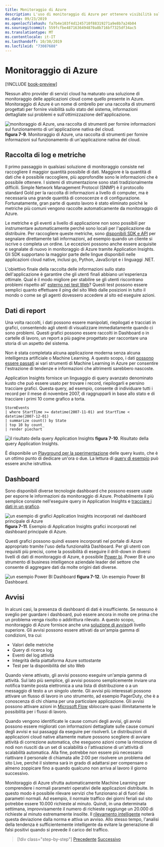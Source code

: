 ```yaml
---
title: Monitoraggio di Azure
description: L'uso di monitoraggio di Azure per ottenere visibilità sul sistema è in esecuzione.
ms.date: 09/23/2019
ms.openlocfilehash: fa7b4e103f4d1245710f88319271a9e8b7a24b04
ms.sourcegitcommit: 559fcfbe4871636494870a8b716bf7325df34ac5
ms.translationtype: MT
ms.contentlocale: it-IT
ms.lasthandoff: 10/30/2019
ms.locfileid: "73087688"
---
```

# <a name="azure-monitor"></a>Monitoraggio di Azure

[!INCLUDE [book-preview](../../../includes/book-preview.md)]

Nessun altro provider di servizi cloud ha maturato una soluzione di monitoraggio delle applicazioni cloud come quello presente in Azure. Monitoraggio di Azure è un nome di ombrello per una raccolta di strumenti progettati per fornire visibilità sullo stato del sistema, informazioni dettagliate sui problemi e sull'ottimizzazione dell'applicazione.

![monitoraggio di Azure, una raccolta di strumenti per fornire informazioni sul funzionamento di un'applicazione nativa del cloud.](./media/azure-monitor.png)
**figura 7-9**. Monitoraggio di Azure, una raccolta di strumenti per fornire informazioni sul funzionamento di un'applicazione nativa del cloud.

## <a name="gathering-logs-and-metrics"></a>Raccolta di log e metriche

Il primo passaggio in qualsiasi soluzione di monitoraggio consiste nel raccogliere il maggior quantità possibile di dati. Maggiore è la quantità di dati che è possibile raccogliere, più approfondite sono le informazioni che è possibile ottenere. I sistemi di strumentazione sono stati tradizionalmente difficili. Simple Network Management Protocol (SNMP) è il protocollo standard Gold per la raccolta di informazioni a livello di computer, ma è necessaria una grande quantità di conoscenze e di configurazione. Fortunatamente, gran parte di questo lavoro è stato eliminato poiché le metriche più comuni vengono raccolte automaticamente da monitoraggio di Azure.

Le metriche e gli eventi a livello di applicazione non sono possibili per instrumentare automaticamente perché sono locali per l'applicazione da distribuire. Per raccogliere queste metriche, sono [disponibili SDK e API](https://docs.microsoft.com/azure/azure-monitor/app/api-custom-events-metrics) per segnalare direttamente tali informazioni, ad esempio quando un cliente si iscrive o completa un ordine. Le eccezioni possono anche essere acquisite e segnalate di nuovo in monitoraggio di Azure tramite Application Insights. Gli SDK supportano la maggior parte delle lingue disponibili nelle applicazioni cloud native, inclusi go, Python, JavaScript e i linguaggi .NET.

L'obiettivo finale della raccolta delle informazioni sullo stato dell'applicazione è garantire che gli utenti finali abbiano un'esperienza ottimale. Qual è il modo migliore per stabilire se gli utenti riscontrano problemi rispetto all' [esterno nei test Web](https://docs.microsoft.com/azure/azure-monitor/app/monitor-web-app-availability)? Questi test possono essere semplici quanto effettuare il ping del sito Web dalle posizioni in tutto il mondo o come se gli agenti dovessero accedere al sito ed eseguire azioni.

## <a name="reporting-data"></a>Dati di report

Una volta raccolti, i dati possono essere manipolati, riepilogati e tracciati in grafici, consentendo agli utenti di visualizzare immediatamente quando ci sono problemi. Questi grafici possono essere raccolti in Dashboard o in cartelle di lavoro, un report a più pagine progettato per raccontare una storia di un aspetto del sistema.

Non è stata completata alcuna applicazione moderna senza alcuna intelligenza artificiale o Machine Learning. A questo scopo, i dati [possono essere passati](https://www.youtube.com/watch?v=Cuza-I1g9tw) ai vari strumenti di Machine Learning in Azure per consentire l'estrazione di tendenze e informazioni che altrimenti sarebbero nascoste.

Application Insights fornisce un linguaggio di query avanzato denominato kusto che può essere usato per trovare i record, riepilogarli e persino tracciare grafici. Questa query, ad esempio, consente di individuare tutti i record per il mese di novembre 2007, di raggrupparli in base allo stato e di tracciare i primi 10 come grafico a torta.

```
StormEvents
| where StartTime >= datetime(2007-11-01) and StartTime < datetime(2007-12-01)
| summarize count() by State
| top 10 by count_
| render piechart
```

![il risultato della query Application Insights](./media/azure-monitor.png)
**figura 7-10**. Risultato della query Application Insights.

È disponibile un [Playground per la sperimentazione](https://dataexplorer.azure.com/clusters/help/databases/Samples) delle query kusto, che è un ottimo punto di dedicare un'ora o due. La lettura di [query di esempio](https://docs.microsoft.com/azure/kusto/query/samples) può essere anche istruttiva.

## <a name="dashboards"></a>Dashboard

Sono disponibili diverse tecnologie dashboard che possono essere usate per esporre le informazioni da monitoraggio di Azure. Probabilmente il più semplice consiste nell'eseguire query in Application Insights e [tracciare i dati in un grafico](https://docs.microsoft.com/azure/azure-monitor/learn/tutorial-app-dashboards).

![un esempio di grafici Application Insights incorporati nel dashboard principale di Azure](./media/azure-monitor.png)
**figura 7-11**. Esempio di Application Insights grafici incorporati nel dashboard principale di Azure.

Questi grafici possono quindi essere incorporati nel portale di Azure appropriato tramite l'uso della funzionalità Dashboard. Per gli utenti con requisiti più precisi, come la possibilità di eseguire il drill-down in diversi livelli di dati di monitoraggio di Azure, è possibile [Power bi](https://powerbi.microsoft.com/). Power BI è uno strumento di business intelligence aziendale leader del settore che consente di aggregare dati da molte origini dati diverse.

![un esempio Power BI Dashboard](./media/azure-monitor.png)
**figura 7-12**. Un esempio Power BI Dashboard.

## <a name="alerts"></a>Avvisi

In alcuni casi, la presenza di dashboard di dati è insufficiente. Se nessuno è sveglio per guardare i dashboard, può essere ancora in molte ore prima che un problema venga risolto o addirittura rilevato. A questo scopo, monitoraggio di Azure fornisce anche una [soluzione di avviso](https://docs.microsoft.com/azure/azure-monitor/platform/alerts-overview)di livello superiore. Gli avvisi possono essere attivati da un'ampia gamma di condizioni, tra cui:

- Valori delle metriche
- Query di ricerca log
- Eventi del log attività
- Integrità della piattaforma Azure sottostante
- Test per la disponibilità del sito Web

Quando viene attivato, gli avvisi possono eseguire un'ampia gamma di attività. Sul lato più semplice, gli avvisi possono semplicemente inviare una notifica tramite posta elettronica a una lista di distribuzione o a un messaggio di testo a un singolo utente. Gli avvisi più interessati possono attivare un flusso di lavoro in uno strumento, ad esempio PagerDuty, che è a conoscenza di chi chiama per una particolare applicazione. Gli avvisi possono attivare azioni in [Microsoft Flow](https://flow.microsoft.com/) sbloccare quasi illimitatamente le possibilità per i flussi di lavoro.

Quando vengono identificate le cause comuni degli avvisi, gli avvisi possono essere migliorati con informazioni dettagliate sulle cause comuni degli avvisi e sui passaggi da eseguire per risolverli. Le distribuzioni di applicazioni cloud native altamente mature possono scegliere di avviare attività di correzione automatica, che eseguono azioni come la rimozione di nodi non riusciti da un set di scalabilità o l'attivazione di un'attività di scalabilità automatica. Alla fine, potrebbe non essere più necessario riattivare il personale di chiamata alle 2:00 per risolvere un problema del sito Live, perché il sistema sarà in grado di adattarsi per compensare o almeno zoppicare fino a quando qualcuno non arriva al lavoro il giorno successivo.

Monitoraggio di Azure sfrutta automaticamente Machine Learning per comprendere i normali parametri operativi delle applicazioni distribuite. In questo modo è possibile rilevare servizi che funzionano al di fuori dei parametri normali. Ad esempio, il normale traffico dei giorni feriali sul sito potrebbe essere 10.000 richieste al minuto. Quindi, in una determinata settimana, improvvisamente il numero di richieste raggiunge un 20.000 di richieste al minuto estremamente insolite. Il [rilevamento intelligente](https://docs.microsoft.com/azure/azure-monitor/app/proactive-diagnostics) noterà questa deviazione dalla norma e attiva un avviso. Allo stesso tempo, l'analisi della tendenza è sufficientemente intelligente da evitare la generazione di falsi positivi quando si prevede il carico del traffico.

>[!div class="step-by-step"]
>[Precedente](monitoring-azure-kubernetes.md)
>[Successivo](identity.md)
